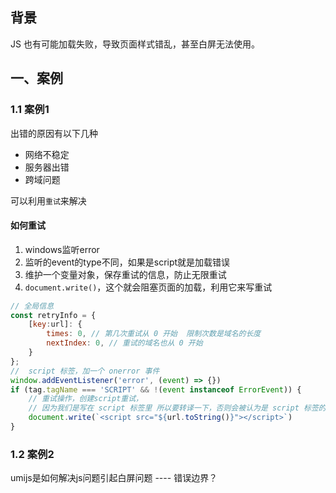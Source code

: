 ## 背景

JS 也有可能加载失败，导致页面样式错乱，甚至白屏无法使用。

## 一、案例

### 1.1 案例1

出错的原因有以下几种

- 网络不稳定
- 服务器出错
- 跨域问题

可以利用`重试`来解决

#### 如何重试

1. windows监听error
2. 监听的event的type不同，如果是script就是加载错误
3. 维护一个变量对象，保存重试的信息，防止无限重试
4. `document.write()`，这个就会阻塞页面的加载，利用它来写重试

```js
// 全局信息
const retryInfo = {
	[key:url]: {
		times: 0, // 第几次重试从 0 开始  限制次数是域名的长度
		nextIndex: 0, // 重试的域名也从 0 开始
	}
};
//  script 标签，加一个 onerror 事件
window.addEventListener('error', (event) => {})
if (tag.tagName === 'SCRIPT' && !(event instanceof ErrorEvent)) {
	// 重试操作，创建script重试，
	// 因为我们是写在 script 标签里 所以要转译一下，否则会被认为是 script 标签的结束   
	document.write(`<script src="${url.toString()}"></script>`)
}

```

### 1.2 案例2

umijs是如何解决js问题引起白屏问题 ---- 错误边界？

